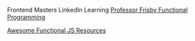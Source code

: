 Frontend Masters
LinkedIn Learning
[Professor Frisby Functional Programming](https://mostly-adequate.gitbooks.io/mostly-adequate-guide/)

[Awesome Functional JS Resources](https://github.com/stoeffel/awesome-fp-js)
